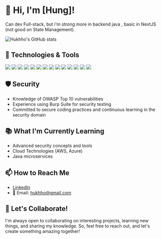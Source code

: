 # 👋 Hi, I'm [Hung]!

Can dev Full-stack, but i'm strong more in backend java , basic in NextJS (not good on State Management).

![Hukhho's GitHub stats](https://github-readme-stats.vercel.app/api?username=hukhho&show_icons=true&theme=radical)

## 🔧 Technologies & Tools

![](https://img.shields.io/badge/Java-informational?style=flat&logo=java&logoColor=white&color=blue)
![](https://img.shields.io/badge/Spring_Boot-informational?style=flat&logo=springboot&logoColor=white&color=blue)
![](https://img.shields.io/badge/Hibernate-informational?style=flat&logo=hibernate&logoColor=white&color=blue)
![](https://img.shields.io/badge/JPA-informational?style=flat&logo=jpa&logoColor=white&color=blue)
![](https://img.shields.io/badge/C%23-informational?style=flat&logo=csharp&logoColor=white&color=blue)
![](https://img.shields.io/badge/.NET_Core-informational?style=flat&logo=dotnet&logoColor=white&color=blue)
![](https://img.shields.io/badge/ASP.NET-informational?style=flat&logo=aspdotnet&logoColor=white&color=blue)
![](https://img.shields.io/badge/Entity_Framework-informational?style=flat&logo=entityframework&logoColor=white&color=blue)
![](https://img.shields.io/badge/JavaScript-informational?style=flat&logo=javascript&logoColor=white&color=blue)
![](https://img.shields.io/badge/React-informational?style=flat&logo=react&logoColor=white&color=blue)
![](https://img.shields.io/badge/Next.js-informational?style=flat&logo=next.js&logoColor=white&color=blue)
![](https://img.shields.io/badge/SQL_Server-informational?style=flat&logo=microsoft-sql-server&logoColor=white&color=blue)
![](https://img.shields.io/badge/MySQL-informational?style=flat&logo=mysql&logoColor=white&color=blue)
![](https://img.shields.io/badge/Python-informational?style=flat&logo=python&logoColor=white&color=blue)

## 🛡️ Security

- Knowledge of OWASP Top 10 vulnerabilities
- Experience using Burp Suite for security testing
- Committed to secure coding practices and continuous learning in the security domain

## 📚 What I'm Currently Learning

- Advanced security concepts and tools
- Cloud Technologies (AWS, Azure)
- Java microservices
  
## 📫 How to Reach Me

- [LinkedIn]([your-linkedin-profile-link](https://www.linkedin.com/in/hukhho/))
- 📧 Email: [hukhho@gmail.com](mailto:hukhho@gmail.com)

## 🎯 Let's Collaborate!

I'm always open to collaborating on interesting projects, learning new things, and sharing my knowledge. So, feel free to reach out, and let's create something amazing together!
